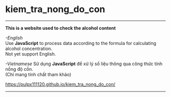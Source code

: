 # kiem_tra_nong_do_con
***
**This is a website used to check the alcohol content**

*-English*  
Use **JavaScript** to process data according to the formula for calculating alcohol concentration.  
Not yet support English.

*-Vietnamese*
Sử dụng **JavaScript** để xử lý số liệu thông qua công thức tính nồng độ cồn.  
(Chỉ mang tính chất tham khảo)

https://pulpx111120.github.io/kiem_tra_nong_do_con/
***